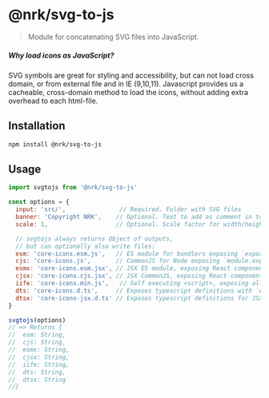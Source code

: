 # @nrk/svg-to-js
> Module for concatenating SVG files into JavaScript.

##### Why load icons as JavaScript?
SVG symbols are great for styling and accessibility, but can not load cross domain, or from external file and in IE (9,10,11). Javascript provides us a cacheable, cross-domain method to load the icons, without adding extra overhead to each html-file.

## Installation

```sh
npm install @nrk/svg-to-js
```

## Usage

```js
import svgtojs from '@nrk/svg-to-js'

const options = {
  input: 'src/',               // Required. Folder with SVG files
  banner: 'Copyright NRK',    // Optional. Text to add as comment in top of file
  scale: 1,                   // Optional. Scale factor for width/height attributes in em

  // svgtojs always returns Object of outputs,
  // but can optionally also write files:
  esm: 'core-icons.esm.js',   // ES module for bundlers exposing `export const iconName = '<svg...'`
  cjs: 'core-icons.js',       // CommonJS for Node exposing `module.exports = { iconName: '<svg...' }`
  esmx: 'core-icons.esm.jsx', // JSX ES module, exposing React components with `export`
  cjsx: 'core-icons.cjs.jsx', // JSX CommonJS, exposing React components with `module.exports`
  iife: 'core-icons.min.js',   // Self executing <script>, exposing all icons as symbols on page,
  dts: 'core-icons.d.ts',     // Exposes typescript definitions with `export declare const`
  dtsx: 'core-icons-jsx.d.ts' // Exposes typescript definitions for JSX with `export declare const`
}

svgtojs(options)
// => Returns {
//  esm: String,
//  cjs: String,
//  esmx: String,
//  cjsx: String,
//  iife: String,
//  dts: String,
//  dtsx: String
//}
```
